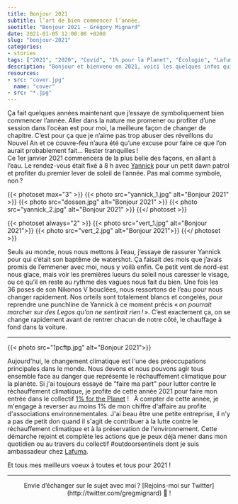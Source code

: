 ```yaml
---
title: Bonjour 2021
subtitle: l’art de bien commencer l’année.
seotitle: "Bonjour 2021 — Grégory Mignard"
date: 2021-01-05 12:00:00 +0200
slug: "bonjour-2021"
categories:
- stories
tags: ["2021", "2020", "Covid", "1% pour la Planet", "Écologie", "Lafuma", "Environnement", "Photo", "Photographie"]
description: "Bonjour et bienvenu en 2021, voici les quelques infos qui introduisent cette nouvelle année à mon niveau."
resources:
- src: "cover.jpg"
  name: "cover"
- src: "*.jpg"
---
```


Ça fait quelques années maintenant que j’essaye de symboliquement bien commencer l’année. Aller dans la nature me promener ou profiter d’une session dans l’océan est pour moi, la meilleure façon de changer de chapitre. C’est pour ça que je n’aime pas trop abuser des réveillons du Nouvel An et ce couvre-feu n’aura été qu’une excuse pour faire ce que l’on aurait probablement fait… Rester tranquilles !  
Ce 1er janvier 2021 commencera de la plus belle des façons, en allant à l’eau. Le rendez-vous était fixé à 8 h avec [Yannick](https://yannickschutz.com/) pour un petit dawn patrol et profiter du premier lever de soleil de l’année. Pas mal comme symbole, non ?

{{< photoset max="3" >}}
  {{< photo src="yannick_1.jpg" alt="Bonjour 2021" >}}
  {{< photo src="dossen.jpg" alt="Bonjour 2021" >}}
  {{< photo src="yannick_2.jpg" alt="Bonjour 2021" >}}
{{</ photoset >}}

{{< photoset always="2" >}}
{{< photo src="vert_1.jpg" alt="Bonjour 2021">}}
{{< photo src="vert_2.jpg" alt="Bonjour 2021">}}
{{</ photoset >}}

Seuls au monde, nous nous mettons à l’eau, j’essaye de rassurer Yannick pour qui c’était son baptême de watershot. Ça faisait des mois que j’avais promis de l’emmener avec moi, nous y voilà enfin. Ce petit vent de nord-est nous glace, mais voir les premières lueurs du soleil nous caresser le visage, ou ce qu’il en reste au rythme des vagues nous fait du bien. Une fois les 36 poses de son Nikonos V bouclées, nous ressortons de l’eau pour nous changer rapidement. Nos orteils sont totalement blancs et congelés, pour reprendre une punchline de Yannick à ce moment précis « *on pourrait marcher sur des Legos qu’on ne sentirait rien !* ». C’est exactement ça, on se change rapidement avant de rentrer chacun de notre côté, le chauffage à fond dans la voiture.

***

{{< photo src="1pcftp.jpg" alt="Bonjour 2021">}}

Aujourd'hui, le changement climatique est l'une des préoccupations principales dans le monde.⁠ Nous devons et nous pouvons agir tous ensemble face au danger que représente le réchauffement climatique pour la planète. ⁠Si j'ai toujours essayé de "faire ma part" pour lutter contre le réchauffement climatique, je profite de cette année 2021 pour faire mon entrée dans le collectif [1% for the Planet](https://www.onepercentfortheplanet.fr/) ! ⁠
⁠
À compter de cette année, je m'engage à reverser au moins 1% de mon chiffre d'affaire au profite d'associations environnementales. ⁠J'ai beau être une petite entreprise, il n'y a pas de petit don quand il s'agit de contribuer à la lutte contre le réchauffement climatique et à la préservation de l'environnement.⁠ Cette démarche rejoint et complète les actions que je peux déjà mener dans mon quotidien ou au travers du collectif #outdoorsentinels dont je suis ambassadeur chez [Lafuma](https://www.lafuma.com/fr/outdoor-sentinels).⁠

Et tous mes meilleurs voeux à toutes et tous pour 2021 !⁠

***

<center>Envie d’échanger sur le sujet avec moi ? [Rejoins-moi sur Twitter](http://twitter.com/gregmignard) 🐥 !</center>
